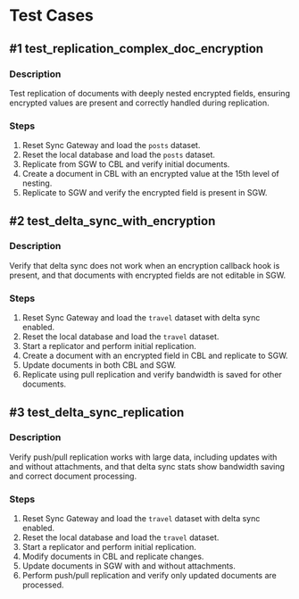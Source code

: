 # Test Cases

## #1 test_replication_complex_doc_encryption

### Description
Test replication of documents with deeply nested encrypted fields, ensuring encrypted values are present and correctly handled during replication.

### Steps
1. Reset Sync Gateway and load the `posts` dataset.
2. Reset the local database and load the `posts` dataset.
3. Replicate from SGW to CBL and verify initial documents.
4. Create a document in CBL with an encrypted value at the 15th level of nesting.
5. Replicate to SGW and verify the encrypted field is present in SGW.

## #2 test_delta_sync_with_encryption

### Description
Verify that delta sync does not work when an encryption callback hook is present, and that documents with encrypted fields are not editable in SGW.

### Steps
1. Reset Sync Gateway and load the `travel` dataset with delta sync enabled.
2. Reset the local database and load the `travel` dataset.
3. Start a replicator and perform initial replication.
4. Create a document with an encrypted field in CBL and replicate to SGW.
5. Update documents in both CBL and SGW.
6. Replicate using pull replication and verify bandwidth is saved for other documents.

## #3 test_delta_sync_replication

### Description
Verify push/pull replication works with large data, including updates with and without attachments, and that delta sync stats show bandwidth saving and correct document processing.

### Steps
1. Reset Sync Gateway and load the `travel` dataset with delta sync enabled.
2. Reset the local database and load the `travel` dataset.
3. Start a replicator and perform initial replication.
4. Modify documents in CBL and replicate changes.
5. Update documents in SGW with and without attachments.
6. Perform push/pull replication and verify only updated documents are processed. 